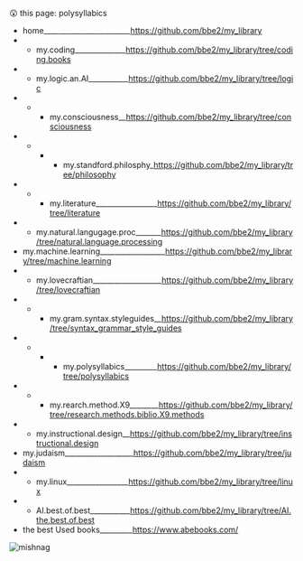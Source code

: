 😲  this page: polysyllabics  

- home________________________https://github.com/bbe2/my_library  
- - my.coding______________https://github.com/bbe2/my_library/tree/coding.books
- - my.logic.an.AI___________https://github.com/bbe2/my_library/tree/logic  
- - - my.consciousness__https://github.com/bbe2/my_library/tree/consciousness  
- - - - my.standford.philosphy_https://github.com/bbe2/my_library/tree/philosophy  
- - - my.literature_________________https://github.com/bbe2/my_library/tree/literature  
- - my.natural.langugage.proc_______https://github.com/bbe2/my_library/tree/natural.language.processing  
- my.machine.learning__________________https://github.com/bbe2/my_library/tree/machine.learning   
- - my.lovecraftian___________________https://github.com/bbe2/my_library/tree/lovecraftian  
- - - my.gram.syntax.styleguides__https://github.com/bbe2/my_library/tree/syntax_grammar_style_guides  
- - - - my.polysyllabics_________https://github.com/bbe2/my_library/tree/polysyllabics  
- - - my.rearch.method.X9________https://github.com/bbe2/my_library/tree/research.methods.biblio.X9.methods  
- - my.instructional.design__https://github.com/bbe2/my_library/tree/instructional.design  
-  my.judaism___________________https://github.com/bbe2/my_library/tree/judaism  
- - my.linux_________________https://github.com/bbe2/my_library/tree/linux  
- -  AI.best.of.best___________https://github.com/bbe2/my_library/tree/AI.the.best.of.best   
-  the best Used books_________https://www.abebooks.com/  

![mishnag](https://user-images.githubusercontent.com/59778456/219216972-2f5bc3e7-19be-4a74-b10f-de698c11fe34.PNG)
